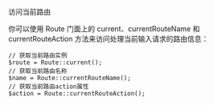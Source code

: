 访问当前路由

你可以使用 Route 门面上的 current、currentRouteName 和 currentRouteAction 方法来访问处理当前输入请求的路由信息：

```$xslt
// 获取当前路由实例
$route = Route::current(); 
// 获取当前路由名称
$name = Route::currentRouteName();
// 获取当前路由action属性
$action = Route::currentRouteAction();
```
